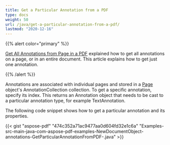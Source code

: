 ```yaml
---
title: Get a Particular Annotation from a PDF
type: docs
weight: 50
url: /java/get-a-particular-annotation-from-a-pdf/
lastmod: "2020-12-16"
---
```


{{% alert color="primary" %}}

[Get All Annotations from Page in a PDF](/pdf/java/get-all-annotations-from-page-in-a-pdf/) explained how to get all annotations on a page, or in an entire document. This article explains how to get just one annotation.

{{% /alert %}}

Annotations are associated with individual pages and stored in a [Page](https://apireference.aspose.com/java/pdf/com.aspose.pdf/Page) object's AnnotationCollection collection. To get a specific annotation, specify its index. This returns an Annotation object that needs to be cast to a particular annotation type, for example TextAnnotation.

The following code snippet shows how to get a particular annotation and its properties.

{{< gist "aspose-pdf" "474c352a71ac9477aa0d604fd32e1c6a" "Examples-src-main-java-com-aspose-pdf-examples-NewDocumentObject-annotations-GetParticularAnnotationFromPDF-.java" >}}
